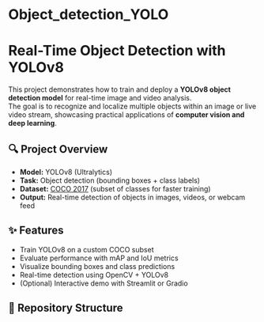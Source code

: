 # Object_detection_YOLO

# Real-Time Object Detection with YOLOv8

This project demonstrates how to train and deploy a **YOLOv8 object detection model** for real-time image and video analysis.  
The goal is to recognize and localize multiple objects within an image or live video stream, showcasing practical applications of **computer vision and deep learning**.

## 🔍 Project Overview
- **Model:** YOLOv8 (Ultralytics)
- **Task:** Object detection (bounding boxes + class labels)
- **Dataset:** [COCO 2017](https://cocodataset.org/#home) (subset of classes for faster training)
- **Output:** Real-time detection of objects in images, videos, or webcam feed

## ✨ Features
- Train YOLOv8 on a custom COCO subset
- Evaluate performance with mAP and IoU metrics
- Visualize bounding boxes and class predictions
- Real-time detection using OpenCV + YOLOv8
- (Optional) Interactive demo with Streamlit or Gradio

## 📂 Repository Structure
